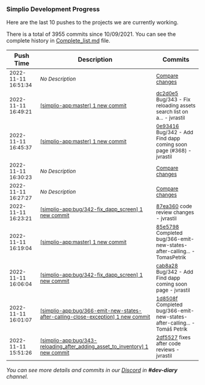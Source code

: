 
### Simplio Development Progress

Here are the last 10 pushes to the projects we are currently working.

There is a total of 3955 commits since 10/09/2021. You can see the complete history in
 [Complete_list.md](Complete_list.md) file.

| Push Time | Description | Commits |
| --- | --- | --- |
| <sub>2022-11-11 16:51:34</sub> | <sub>_No Description_</sub> | <sub>[Compare changes](https://github.com/SimplioOfficial/simplio-app/compare/38015ed2fec1...2b3556cfd1cb)</sub> |
| <sub>2022-11-11 16:49:21</sub> | <sub>[[simplio-app:master] 1 new commit](https://github.com/SimplioOfficial/simplio-app/commit/dc2d0e540566b7a51a3c20e945feb4e6207df3a6)</sub> | <sub>[dc2d0e5](https://github.com/SimplioOfficial/simplio-app/commit/dc2d0e540566b7a51a3c20e945feb4e6207df3a6) Bug/343 - Fix reloading assets search list on a... - jvrastil</sub> |
| <sub>2022-11-11 16:45:37</sub> | <sub>[[simplio-app:master] 1 new commit](https://github.com/SimplioOfficial/simplio-app/commit/0e934161a7fb64d2bf6af940346f7a6bfd50dfe3)</sub> | <sub>[0e93416](https://github.com/SimplioOfficial/simplio-app/commit/0e934161a7fb64d2bf6af940346f7a6bfd50dfe3) Bug/342 - Add Find dapp coming soon page (#368) - jvrastil</sub> |
| <sub>2022-11-11 16:30:23</sub> | <sub>_No Description_</sub> | <sub>[Compare changes](https://github.com/SimplioOfficial/simplio-app/compare/7e6944081747...38015ed2fec1)</sub> |
| <sub>2022-11-11 16:27:27</sub> | <sub>_No Description_</sub> | <sub>[Compare changes](https://github.com/SimplioOfficial/simplio-app/compare/2df5527e9d7b...33739f3c95fb)</sub> |
| <sub>2022-11-11 16:23:21</sub> | <sub>[[simplio-app:bug/342\-fix\_dapp\_screen] 1 new commit](https://github.com/SimplioOfficial/simplio-app/commit/87ea360a5bd41549fcde228714db9f196574d8ac)</sub> | <sub>[87ea360](https://github.com/SimplioOfficial/simplio-app/commit/87ea360a5bd41549fcde228714db9f196574d8ac) code review changes - jvrastil</sub> |
| <sub>2022-11-11 16:19:04</sub> | <sub>[[simplio-app:master] 1 new commit](https://github.com/SimplioOfficial/simplio-app/commit/85e5798fc169b9f15a59b765fbf68a47fff3ec5e)</sub> | <sub>[85e5798](https://github.com/SimplioOfficial/simplio-app/commit/85e5798fc169b9f15a59b765fbf68a47fff3ec5e) Completed bug/366-emit-new-states-after-calling... - TomasPetrik</sub> |
| <sub>2022-11-11 16:06:04</sub> | <sub>[[simplio-app:bug/342\-fix\_dapp\_screen] 1 new commit](https://github.com/SimplioOfficial/simplio-app/commit/cab8a28cd9051c4403d505e5e714366446392f75)</sub> | <sub>[cab8a28](https://github.com/SimplioOfficial/simplio-app/commit/cab8a28cd9051c4403d505e5e714366446392f75) Bug/342 - Add Find dapp coming soon page - jvrastil</sub> |
| <sub>2022-11-11 16:01:07</sub> | <sub>[[simplio-app:bug/366\-emit\-new\-states\-after\-calling\-close\-exception] 1 new commit](https://github.com/SimplioOfficial/simplio-app/commit/1d8508f536916f9918ede462e6daf55c86084505)</sub> | <sub>[1d8508f](https://github.com/SimplioOfficial/simplio-app/commit/1d8508f536916f9918ede462e6daf55c86084505) Completed bug/366-emit-new-states-after-calling... - Tomáš Petrík</sub> |
| <sub>2022-11-11 15:51:26</sub> | <sub>[[simplio-app:bug/343\-reloading\_after\_adding\_asset\_to\_inventory] 1 new commit](https://github.com/SimplioOfficial/simplio-app/commit/2df5527e9d7bea942a617f39d67024d902c54d70)</sub> | <sub>[2df5527](https://github.com/SimplioOfficial/simplio-app/commit/2df5527e9d7bea942a617f39d67024d902c54d70) fixes after code reviews - jvrastil</sub> |

_You can see more details and commits in our [Discord](https://discord.gg/aKhjuwZmdP) in **#dev-diary** channel._
